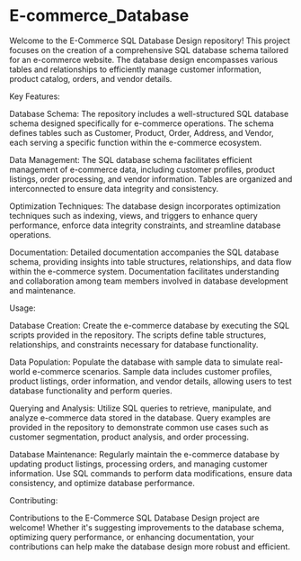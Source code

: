 # E-commerce_Database
Welcome to the E-Commerce SQL Database Design repository! This project focuses on the creation of a comprehensive SQL database schema tailored for an e-commerce website. The database design encompasses various tables and relationships to efficiently manage customer information, product catalog, orders, and vendor details.

Key Features:

Database Schema: The repository includes a well-structured SQL database schema designed specifically for e-commerce operations. The schema defines tables such as Customer, Product, Order, Address, and Vendor, each serving a specific function within the e-commerce ecosystem.

Data Management: The SQL database schema facilitates efficient management of e-commerce data, including customer profiles, product listings, order processing, and vendor information. Tables are organized and interconnected to ensure data integrity and consistency.

Optimization Techniques: The database design incorporates optimization techniques such as indexing, views, and triggers to enhance query performance, enforce data integrity constraints, and streamline database operations.

Documentation: Detailed documentation accompanies the SQL database schema, providing insights into table structures, relationships, and data flow within the e-commerce system. Documentation facilitates understanding and collaboration among team members involved in database development and maintenance.

Usage:

Database Creation: Create the e-commerce database by executing the SQL scripts provided in the repository. The scripts define table structures, relationships, and constraints necessary for database functionality.

Data Population: Populate the database with sample data to simulate real-world e-commerce scenarios. Sample data includes customer profiles, product listings, order information, and vendor details, allowing users to test database functionality and perform queries.

Querying and Analysis: Utilize SQL queries to retrieve, manipulate, and analyze e-commerce data stored in the database. Query examples are provided in the repository to demonstrate common use cases such as customer segmentation, product analysis, and order processing.

Database Maintenance: Regularly maintain the e-commerce database by updating product listings, processing orders, and managing customer information. Use SQL commands to perform data modifications, ensure data consistency, and optimize database performance.

Contributing:

Contributions to the E-Commerce SQL Database Design project are welcome! Whether it's suggesting improvements to the database schema, optimizing query performance, or enhancing documentation, your contributions can help make the database design more robust and efficient.
